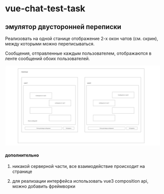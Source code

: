 # vue-chat-test-task

## эмулятор двусторонней переписки

Реализовать на одной станице отображение 2-х окон чатов (см. скрин), между которыми можно переписываться.

Сообщения, отправленные каждым пользователем, отображаются в ленте сообщений обоих пользователей.

![](images/screenshot.jpg)

#### дополнительно

1. никакой серверной части, все взаимодействие происходит на странице

2. для реализации интерфейса использовать vue3 composition api, можно добавить фреймворки

